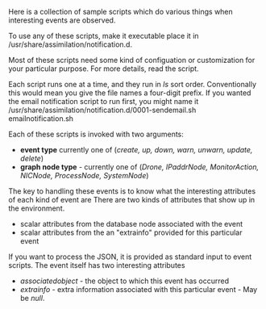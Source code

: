Here is a collection of sample scripts which do various things when interesting events are observed.

To use any of these scripts, make it executable place it in /usr/share/assimilation/notification.d.

Most of these scripts need some kind of configuation or customization for your particular purpose. For more details, read the script.

Each script runs one at a time, and they run in _ls_ sort order. Conventionally this would mean you give the file names a four-digit prefix. If you wanted the email notification script to run first, you might name it /usr/share/assimilation/notification.d/0001-sendemail.sh
emailnotification.sh

Each of these scripts is invoked with two arguments:
 - **event type** currently one of (_create, up, down, warn, unwarn, update, delete_)
 - **graph node type** - currently one of (_Drone, IPaddrNode, MonitorAction, NICNode, ProcessNode, SystemNode_)

The key to handling these events is to know what the interesting attributes of each kind of event are
There are two kinds of attributes that show up in the environment.
 - scalar attributes from the database node associated with the event
 - scalar attributes from the an "extrainfo" provided for this particular event

If you want to process the JSON, it is provided as standard input to event scripts. The event itself has two interesting attributes
 - _associatedobject_ - the object to which this event has occurred
 - _extrainfo_ - extra information associated with this particular event - May be _null_.
